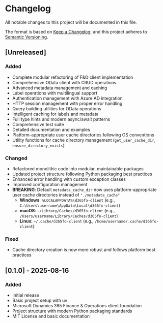 # Changelog

All notable changes to this project will be documented in this file.

The format is based on [Keep a Changelog](https://keepachangelog.com/en/1.0.0/),
and this project adheres to [Semantic Versioning](https://semver.org/spec/v2.0.0.html).

## [Unreleased]

### Added
- Complete modular refactoring of F&O client implementation
- Comprehensive OData client with CRUD operations
- Advanced metadata management and caching
- Label operations with multilingual support
- Authentication management with Azure AD integration
- HTTP session management with proper error handling
- Query building utilities for OData operations
- Intelligent caching for labels and metadata
- Full type hints and modern async/await patterns
- Comprehensive test suite
- Detailed documentation and examples
- Platform-appropriate user cache directories following OS conventions
- Utility functions for cache directory management (`get_user_cache_dir`, `ensure_directory_exists`)

### Changed
- Refactored monolithic code into modular, maintainable packages
- Updated project structure following Python packaging best practices
- Enhanced error handling with custom exception classes
- Improved configuration management
- **BREAKING**: Default `metadata_cache_dir` now uses platform-appropriate user cache directories instead of `"./metadata_cache"`
  - **Windows**: `%LOCALAPPDATA%\d365fo-client` (e.g., `C:\Users\username\AppData\Local\d365fo-client`)
  - **macOS**: `~/Library/Caches/d365fo-client` (e.g., `/Users/username/Library/Caches/d365fo-client`)
  - **Linux**: `~/.cache/d365fo-client` (e.g., `/home/username/.cache/d365fo-client`)

### Fixed
- Cache directory creation is now more robust and follows platform best practices

## [0.1.0] - 2025-08-16

### Added
- Initial release
- Basic project setup with uv
- Microsoft Dynamics 365 Finance & Operations client foundation
- Project structure with modern Python packaging standards
- MIT License and basic documentation